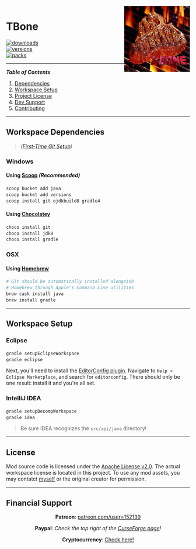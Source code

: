 <img src="https://github.com/T145/tbone/blob/master/src/main/resources/assets/tbone/icon.jpg" align="right" width="180px"/>

# TBone

[![downloads](http://cf.way2muchnoise.eu/full_tbone_downloads.svg)](https://minecraft.curseforge.com/projects/tbone)
<br />
[![versions](http://cf.way2muchnoise.eu/versions/tbone.svg)](https://minecraft.curseforge.com/projects/tbone)
<br />
[![packs](http://cf.way2muchnoise.eu/packs/tbone.svg)](https://minecraft.curseforge.com/projects/tbone)
<br />

***

**_Table of Contents_**

1. [Dependencies](https://github.com/T145/tbone#dependencies)
2. [Workspace Setup](https://github.com/T145/tbone#workspace-setup)
3. [Project License](https://github.com/T145/tbone#license)
4. [Dev Support](https://github.com/T145/tbone#support)
5. [Contributing](https://github.com/T145/tbone/blob/master/.github/CONTRIBUTING.md)

---

## Workspace Dependencies

> *([First-Time Git Setup](https://git-scm.com/book/en/v2/Getting-Started-First-Time-Git-Setup))*

### Windows

#### Using [Scoop](https://github.com/lukesampson/scoop/blob/master/README.md) *(Recommended)*
```bash
scoop bucket add java
scoop bucket add versions
scoop install git ojdkbuild8 gradle4
```

#### Using [Chocolatey](https://chocolatey.org/install)
```bash
choco install git
choco install jdk8
choco install gradle
```

### OSX

#### Using [Homebrew](https://brew.sh/)
```bash
# Git should be automatically installed alongside
# Homebrew through Apple's Command Line utilities
brew cask install java
brew install gradle
```

---

## Workspace Setup

### Eclipse
```bash
gradle setupEclipseWorkspace
gradle eclipse
```

Next, you'll need to install the [EditorConfig plugin](https://github.com/ncjones/editorconfig-eclipse#readme).
Navigate to `Help > Eclipse Marketplace`, and search for `editorconfig`.
There should only be one result: install it and you're all set.

### IntelliJ IDEA

```bash
gradle setupDecompWorkspace
gradle idea
```
> Be sure IDEA recognizes the `src/api/java` directory!

---

## License

Mod source code is licensed under the [Apache License v2.0](http://www.apache.org/licenses/LICENSE-2.0).
The actual workspace license is located in this project.
To use any mod assets, you may contatct [myself](https://github.com/T145) or the original creator for permission.

---

## Financial Support

<div align="center">

**Patreon**: [patreon.com/user=152139](https://www.patreon.com/user?u=152139)
</div>

<div align="center">

**Paypal**: *Check the top right of the [CurseForge page](https://minecraft.curseforge.com/projects/tbone)!*
</div>

<div align="center">

**Cryptocurrency**: [Check here!](https://github.com/T145/tbone/blob/master/.github/CRYPTO_ADDRESSES.md)
</div>
